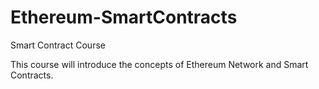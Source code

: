 # Ethereum-SmartContracts
Smart Contract Course


This course will introduce the concepts of Ethereum Network and Smart Contracts. 
